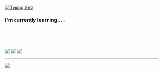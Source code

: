 [![Typing SVG](https://readme-typing-svg.herokuapp.com?font=Oleo+Script&color=579AF2&size=35&center=true&vCenter=true&width=280&height=53&lines=%E3%80%80%E3%80%80Hi+there%2C+I'm+Yeseul.+%E3%80%80%E3%80%80)](https://git.io/typing-svg)

### I'm currently learning... <img src="https://raw.githubusercontent.com/Tarikul-Islam-Anik/Animated-Fluent-Emojis/master/Emojis/Travel%20and%20places/Fire.png" alt="Fire" width="2%" />
  <a> <img src="https://img.shields.io/badge/Java-007396?style=flat-square&logo=Java&logoColor=white"/></a>
  <a> <img src="https://img.shields.io/badge/Spring-6DB33F?style=flat-square&logo=Spring&logoColor=white"/> </a>
  <a> <img src="https://img.shields.io/badge/Algorithm-00BCB4?style=flat-square&logo=thealgorithms&logoColor=white"/> </a>

---

<!-- <p> 
 <img src="https://github-readme-stats.vercel.app/api?username=HongYeseul&hide=contribs,prs&show_icons=true&theme=graywhite"/>  </p> -->
<!-- [![Yeseul's GitHub stats](https://github-readme-stats.vercel.app/api?username=HongYeseul)](https://github.com/anuraghazra/github-readme-stats) -->
<!--
![Yeseul's GitHub stats](https://github-readme-stats.vercel.app/api?username=HongYeseul&hide=stars&)
![Top Langs](https://github-readme-stats.vercel.app/api/top-langs/?username=HongYeseul&layout=compact)
-->
<p >
  <a href="https://hits.seeyoufarm.com"><img src="https://hits.seeyoufarm.com/api/count/incr/badge.svg?url=https%3A%2F%2Fgithub.com%2FHongYeseul&count_bg=%237719AA&title_bg=%234B275F&icon=pinboard.svg&icon_color=%23E7E7E7&title=hits&edge_flat=true"/></a>
</p>

<!--
**HongYeseul/HongYeseul** is a ✨ _special_ ✨ repository because its `README.md` (this file) appears on your GitHub profile.

Here are some ideas to get you started:

- 🔭 I’m currently working on ...
- 🌱 I’m currently learning ...
- 👯 I’m looking to collaborate on ...
- 🤔 I’m looking for help with ...
- 💬 Ask me about ...
- 📫 How to reach me: ...
- 😄 Pronouns: ...
- ⚡ Fun fact: ...
-->
